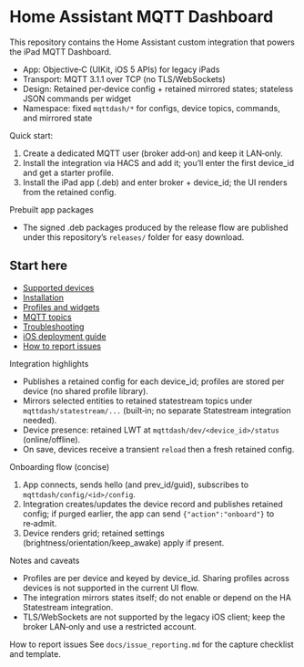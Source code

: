 # Home Assistant MQTT Dashboard

This repository contains the Home Assistant custom integration that powers the iPad MQTT Dashboard.

- App: Objective‑C (UIKit, iOS 5 APIs) for legacy iPads
- Transport: MQTT 3.1.1 over TCP (no TLS/WebSockets)
- Design: Retained per‑device config + retained mirrored states; stateless JSON commands per widget
- Namespace: fixed `mqttdash/*` for configs, device topics, commands, and mirrored state

Quick start:
1) Create a dedicated MQTT user (broker add‑on) and keep it LAN‑only. 
2) Install the integration via HACS and add it; you’ll enter the first device_id and get a starter profile. 
3) Install the iPad app (.deb) and enter broker + device_id; the UI renders from the retained config.

Prebuilt app packages
- The signed .deb packages produced by the release flow are published under this repository’s `releases/` folder for easy download.

## Start here
- [Supported devices](docs/supported_devices.md)
- [Installation](docs/installation.md)
- [Profiles and widgets](docs/profiles_and_widgets.md)
- [MQTT topics](docs/mqtt_topics.md)
- [Troubleshooting](docs/troubleshooting.md)
- [iOS deployment guide](docs/ios_deployment.md)
- [How to report issues](docs/issue_reporting.md)

Integration highlights
- Publishes a retained config for each device_id; profiles are stored per device (no shared profile library).
- Mirrors selected entities to retained statestream topics under `mqttdash/statestream/...` (built‑in; no separate Statestream integration needed).
- Device presence: retained LWT at `mqttdash/dev/<device_id>/status` (online/offline).
- On save, devices receive a transient `reload` then a fresh retained config.

Onboarding flow (concise)
1. App connects, sends hello (and prev_id/guid), subscribes to `mqttdash/config/<id>/config`.
2. Integration creates/updates the device record and publishes retained config; if purged earlier, the app can send `{"action":"onboard"}` to re‑admit.
3. Device renders grid; retained settings (brightness/orientation/keep_awake) apply if present.

Notes and caveats
- Profiles are per device and keyed by device_id. Sharing profiles across devices is not supported in the current UI flow.
- The integration mirrors states itself; do not enable or depend on the HA Statestream integration.
- TLS/WebSockets are not supported by the legacy iOS client; keep the broker LAN‑only and use a restricted account.

How to report issues
See `docs/issue_reporting.md` for the capture checklist and template.
